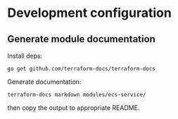 # Development configuration

## Generate module documentation

Install deps:
```
go get github.com/terraform-docs/terraform-docs
```

Generate documentation:
```
terraform-docs markdown modules/ecs-service/
```

then copy the output to appropriate README.
